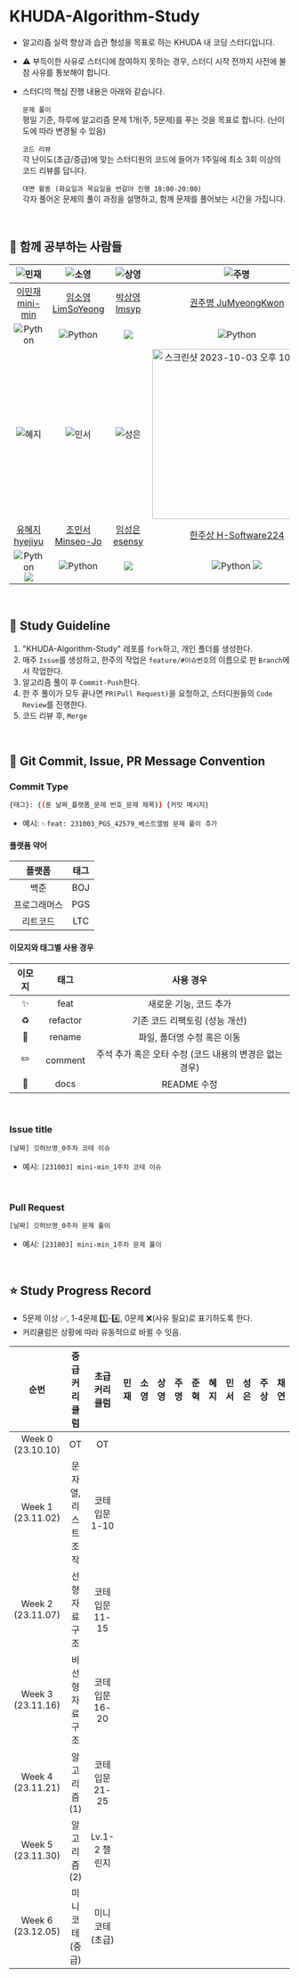 # KHUDA-Algorithm-Study

- 알고리즘 실력 향상과 습관 형성을 목표로 하는 KHUDA 내 코딩 스터디입니다.
- ⚠️ 부득이한 사유로 스터디에 참여하지 못하는 경우, 스터디 시작 전까지 사전에 불참 사유를 통보해야 합니다.
- 스터디의 핵심 진행 내용은 아래와 같습니다.
  
  `문제 풀이`  
    평일 기준, 하루에 알고리즘 문제 1개(주, 5문제)를 푸는 것을 목표로 합니다. (난이도에 따라 변경될 수 있음)
  
  `코드 리뷰`  
    각 난이도(초급/중급)에 맞는 스터디원의 코드에 들어가 1주일에 최소 3회 이상의 코드 리뷰를 답니다.
  
  `대면 활동 (화요일과 목요일을 번갈아 진행 18:00-20:00)`  
    각자 풀어온 문제의 풀이 과정을 설명하고, 함께 문제를 풀어보는 시간을 가집니다. 

<br>

## 👥 함께 공부하는 사람들
| ![민재](https://github.com/mini-min/KHUDA-Algorithm-Study/assets/69389288/4831eaa2-e92b-464d-9df0-40293a93483a) | ![소영](https://github.com/mini-min/KHUDA-Algorithm-Study/assets/69389288/10e9bbcd-506d-4ada-be1a-386100cf7385) | ![상영](https://github.com/mini-min/KHUDA-Algorithm-Study/assets/69389288/dc789917-a575-48af-897e-79390520a9e5) | ![주명](https://github.com/mini-min/KHUDA-Algorithm-Study/assets/69389288/dc92c7d5-1352-495d-8468-186b89268088) | ![준혁](https://github.com/mini-min/KHUDA-Algorithm-Study/assets/69389288/281f81f2-f46d-49f9-89e4-6882e51a3b74) |
| :--: | :--: | :--: | :--: | :--: | 
| [이민재 mini-min](https://github.com/mini-min) | [임소영 LimSoYeong](https://github.com/LimSoYeong) | [박상영 Imsyp](https://github.com/Imsyp) | [권주명 JuMyeongKwon](https://github.com/JuMyeongKwon) | [이준혁 leejoon2067](https://github.com/leejoon2067) |
| ![Python](https://img.shields.io/badge/Python-blue?style=flat-square&logo=Python&logoColor=white) | ![Python](https://img.shields.io/badge/Python-blue?style=flat-square&logo=Python&logoColor=white) | <img src="https://img.shields.io/badge/c++-00599C?style=flat-square&logo=c%2B%2B&logoColor=white"/></a> | ![Python](https://img.shields.io/badge/Python-blue?style=flat-square&logo=Python&logoColor=white) | ![Python](https://img.shields.io/badge/Python-blue?style=flat-square&logo=Python&logoColor=white) |
| ![혜지](https://github.com/mini-min/KHUDA-Algorithm-Study/assets/69389288/9fe56b78-74ea-4ff0-a646-a723f03c7077) | ![민서](https://github.com/mini-min/KHUDA-Algorithm-Study/assets/69389288/f34c1ab6-ef44-424f-acdc-9187ce6d0f7a) | ![성은](https://github.com/mini-min/KHUDA-Algorithm-Study/assets/69389288/6df6ff46-d57e-444a-8cee-b664f858ca04) | <img width="305" alt="스크린샷 2023-10-03 오후 10 10 23" src="https://github.com/mini-min/KHUDA-Algorithm-Study/assets/69389288/f3eb8be5-33e7-4b80-98fa-9234b90a8040"> | ![채연](https://github.com/mini-min/KHUDA-Algorithm-Study/assets/69389288/6c27986d-32d1-4e79-bb8c-ccfd0a458274) |
| [유혜지 hyejiyu](https://github.com/hyejiyu) | [조민서 Minseo-Jo](https://github.com/Minseo-Jo) | [임성은 esensy](https://github.com/esensy) | [한주상 H-Software224](https://github.com/H-Software224) | [한채연 intelsally](https://github.com/intelsally) |
| ![Python](https://img.shields.io/badge/Python-blue?style=flat-square&logo=Python&logoColor=white) <img src="https://img.shields.io/badge/c++-00599C?style=flat-square&logo=c%2B%2B&logoColor=white"/> | ![Python](https://img.shields.io/badge/Python-blue?style=flat-square&logo=Python&logoColor=white)  | <img src="https://img.shields.io/badge/c++-00599C?style=flat-square&logo=c%2B%2B&logoColor=white"/></a> | ![Python](https://img.shields.io/badge/Python-blue?style=flat-square&logo=Python&logoColor=white)  <img src="https://img.shields.io/badge/c++-00599C?style=flat-square&logo=c%2B%2B&logoColor=white"/></a> | ![Python](https://img.shields.io/badge/Python-blue?style=flat-square&logo=Python&logoColor=white) |

<br>

## 🌱 Study Guideline
1. "KHUDA-Algorithm-Study" 레포를 `fork`하고, 개인 폴더를 생성한다.
2. 매주 `Issue`를 생성하고, 한주의 작업은 `feature/#이슈번호`의 이름으로 판 `Branch`에서 작업한다.
3. 알고리즘 풀이 후 `Commit-Push`한다.
4. 한 주 풀이가 모두 끝나면 `PR(Pull Request)`을 요청하고, 스터디원들의 `Code Review`를 진행한다.
5. 코드 리뷰 후, `Merge`

<br>

## 🙌 Git Commit, Issue, PR Message Convention
### Commit Type
```bash
{태그}: {(푼 날짜_플랫폼_문제 번호_문제 제목)} {커밋 메시지}
```
- 예시: `✨feat: 231003_PGS_42579_베스트앨범 문제 풀이 추가`

#### 플랫폼 약어
| 플랫폼 | 태그 |
| :--: | :--: |
| 백준 | BOJ |
| 프로그래머스 | PGS |
| 리트코드 | LTC |

#### 이모지와 태그별 사용 경우
| 이모지 | 태그 | 사용 경우 |
| :--: | :--: | :--: |
| ✨ | feat | 새로운 기능, 코드 추가 |
| ♻️ | refactor | 기존 코드 리팩토링 (성능 개선) | 
| 🚚 | rename | 파일, 폴더명 수정 혹은 이동 |
| ✏️ | comment | 주석 추가 혹은 오타 수정 (코드 내용의 변경은 없는 경우) |
| 📝 | docs | README 수정 |

<br>

### Issue title
```bash
[날짜] 깃허브명_0주차 코테 이슈
```
- 예시: `[231003] mini-min_1주차 코테 이슈`

<br>

### Pull Request
```bash
[날짜] 깃허브명_0주차 문제 풀이 
```
- 예시: `[231003] mini-min_1주차 문제 풀이`

<br>

## ⭐️ Study Progress Record
- 5문제 이상 ✅, 1-4문제 1️⃣-4️⃣, 0문제 ❌(사유 필요)로 표기하도록 한다.
- 커리큘럼은 상황에 따라 유동적으로 바뀔 수 잇음.
  
| 순번 | 중급 커리큘럼 | 초급 커리큘럼 | 민재 | 소영 | 상영 | 주명 | 준혁 | 혜지 | 민서 | 성은 | 주상 | 채연 |
| :--: | :--: | :--: | :--: | :--: | :--: | :--: | :--: | :--: | :--: | :--: | :--: | :--: |
| Week 0 (23.10.10) | OT | OT |
| Week 1 (23.11.02) | 문자열, 리스트 조작 | 코테 입문 1-10 |
| Week 2 (23.11.07) | 선형 자료구조 | 코테 입문 11-15 |
| Week 3 (23.11.16) | 비선형 자료구조 | 코테 입문 16-20 |
| Week 4 (23.11.21) | 알고리즘 (1) | 코테 입문 21-25 |
| Week 5 (23.11.30) | 알고리즘 (2) | Lv.1-2 챌린지 |
| Week 6 (23.12.05) | 미니 코테 (중급) | 미니 코테 (초급) |
